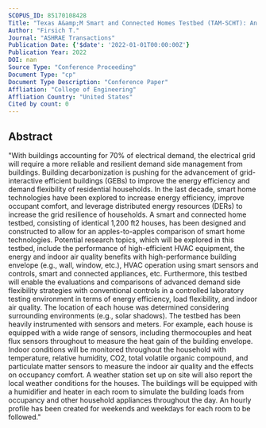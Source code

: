 ```yaml
---
SCOPUS_ID: 85170108428
Title: "Texas A&amp;M Smart and Connected Homes Testbed (TAM-SCHT): An Evaluation and Demonstration Platform for Smart &amp; Grid-interactive Technologies"
Author: "Firsich T."
Journal: "ASHRAE Transactions"
Publication Date: {'$date': '2022-01-01T00:00:00Z'}
Publication Year: 2022
DOI: nan
Source Type: "Conference Proceeding"
Document Type: "cp"
Document Type Description: "Conference Paper"
Affliation: "College of Engineering"
Affliation Country: "United States"
Cited by count: 0
---
```


## Abstract
"With buildings accounting for 70% of electrical demand, the electrical grid will require a more reliable and resilient demand side management from buildings. Building decarbonization is pushing for the advancement of grid-interactive efficient buildings (GEBs) to improve the energy efficiency and demand flexibility of residential households. In the last decade, smart home technologies have been explored to increase energy efficiency, improve occupant comfort, and leverage distributed energy resources (DERs) to increase the grid resilience of households. A smart and connected home testbed, consisting of identical 1,200 ft2 houses, has been designed and constructed to allow for an apples-to-apples comparison of smart home technologies. Potential research topics, which will be explored in this testbed, include the performance of high-efficient HVAC equipment, the energy and indoor air quality benefits with high-performance building envelope (e.g., wall, window, etc.), HVAC operation using smart sensors and controls, smart and connected appliances, etc. Furthermore, this testbed will enable the evaluations and comparisons of advanced demand side flexibility strategies with conventional controls in a controlled laboratory testing environment in terms of energy efficiency, load flexibility, and indoor air quality. The location of each house was determined considering surrounding environments (e.g., solar shadows). The testbed has been heavily instrumented with sensors and meters. For example, each house is equipped with a wide range of sensors, including thermocouples and heat flux sensors throughout to measure the heat gain of the building envelope. Indoor conditions will be monitored throughout the household with temperature, relative humidity, CO2, total volatile organic compound, and particulate matter sensors to measure the indoor air quality and the effects on occupancy comfort. A weather station set up on site will also report the local weather conditions for the houses. The buildings will be equipped with a humidifier and heater in each room to simulate the building loads from occupancy and other household appliances throughout the day. An hourly profile has been created for weekends and weekdays for each room to be followed."

